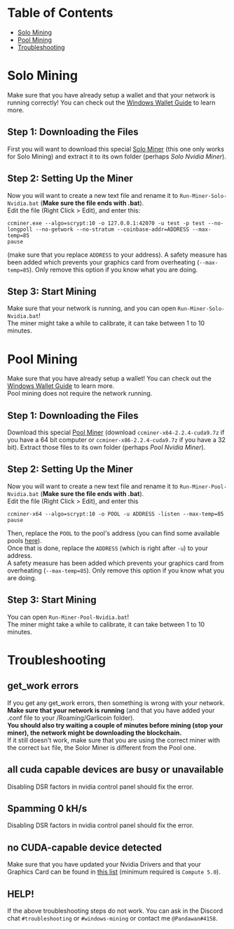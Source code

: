# Table of Contents
- [Solo Mining](#solo-mining)
- [Pool Mining](#pool-mining)
- [Troubleshooting](#troubleshooting)

# Solo Mining
Make sure that you have already setup a wallet and that your network is running correctly! You can check out the [Windows Wallet Guide](wallet-win.html) to learn more.

## Step 1: Downloading the Files
First you will want to download this special [Solo Miner](https://cryptomining-blog.com/wp-content/download/ccminer-1.7.6-r10-neoscrypt.zip) (this one only works for Solo Mining) and extract it to its own folder (perhaps *Solo Nvidia Miner*).  

## Step 2: Setting Up the Miner
Now you will want to create a new text file and rename it to `Run-Miner-Solo-Nvidia.bat` (**Make sure the file ends with .bat**).  
Edit the file (Right Click > Edit), and enter this:
```
ccminer.exe --algo=scrypt:10 -o 127.0.0.1:42070 -u test -p test --no-longpoll --no-getwork --no-stratum --coinbase-addr=ADDRESS --max-temp=85
pause  
```
(make sure that you replace `ADDRESS` to your address).
A safety measure has been added which prevents your graphics card from overheating (`--max-temp=85`). Only remove this option if you know what you are doing.  

## Step 3: Start Mining
Make sure that your network is running, and you can open `Run-Miner-Solo-Nvidia.bat`!  
The miner might take a while to calibrate, it can take between 1 to 10 minutes. 

# Pool Mining
Make sure that you have already setup a wallet! You can check out the [Windows Wallet Guide](wallet-win.html) to learn more.  
Pool mining does not require the network running. 

## Step 1: Downloading the Files
Download this special [Pool Miner](https://github.com/tpruvot/ccminer/releases) (download `ccminer-x64-2.2.4-cuda9.7z` if you have a 64 bit computer or `ccminer-x86-2.2.4-cuda9.7z` if you have a 32 bit). Extract those files to its own folder (perhaps *Pool Nvidia Miner*).

## Step 2: Setting Up the Miner
Now you will want to create a new text file and rename it to `Run-Miner-Pool-Nvidia.bat` (**Make sure the file ends with .bat**).  
Edit the file (Right Click > Edit), and enter this 
```
ccminer-x64 --algo=scrypt:10 -o POOL -u ADDRESS -listen --max-temp=85
pause
```
Then, replace the `POOL` to the pool's address (you can find some available pools [here](pool-mining.html#main-net)).  
Once that is done, replace the `ADDRESS` (which is right after `-u`) to your address.  
A safety measure has been added which prevents your graphics card from overheating (`--max-temp=85`). Only remove this option if you know what you are doing.  

## Step 3: Start Mining
You can open `Run-Miner-Pool-Nvidia.bat`!  
The miner might take a while to calibrate, it can take between 1 to 10 minutes. 

# Troubleshooting

## get_work errors
If you get any get_work errors, then something is wrong with your network. **Make sure that your network is running** (and that you have added your .conf file to your /Roaming/Garlicoin folder).  
**You should also try waiting a couple of minutes before mining (stop your miner), the network might be downloading the blockchain.**  
If it still doesn't work, make sure that you are using the correct miner with the correct `bat` file, the Solor Miner is different from the Pool one.

## all cuda capable devices are busy or unavailable
Disabling DSR factors in nvidia control panel should fix the error.

## Spamming 0 kH/s
Disabling DSR factors in nvidia control panel should fix the error.

## no CUDA-capable device detected
Make sure that you have updated your Nvidia Drivers and that your Graphics Card can be found in [this list](https://developer.nvidia.com/cuda-gpus) (minimum required is `Compute 5.0`).

## HELP!
If the above troubleshooting steps do not work. You can ask in the Discord chat `#troubleshooting` or `#windows-mining` or contact me `@Pandawan#4158`. 
